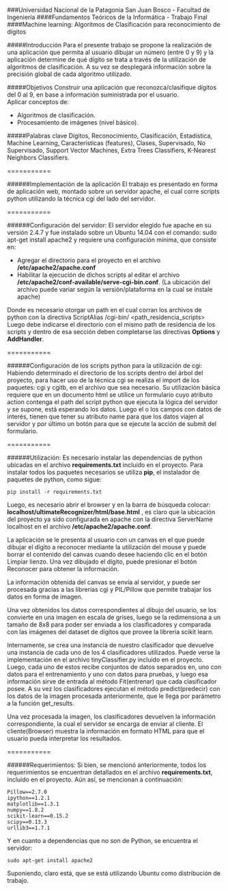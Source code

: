 ###Universidad Nacional de la Patagonia San Juan Bosco - Facultad de Ingeniería
####Fundamentos Teóricos de la Informática - Trabajo Final
####Machine learning: Algoritmos de Clasificación para reconocimiento de dígitos

#####Introducción
Para el presente trabajo se propone la realización de una aplicación que permita al usuario dibujar un número (entre 0 y 9) y la aplicación determine de qué dígito se trata a través de la utilización de algoritmos de clasificación.
A su vez se desplegará información sobre la precisión global de cada algoritmo utilizado.


#####Objetivos
Construir una aplicación que reconozca/clasifique dígitos del 0 al 9, en base a información suministrada por el usuario.     
Aplicar conceptos de: 
* Algoritmos de clasificación.
* Procesamiento de imágenes (nivel básico).

#####Palabras clave
Dígitos, Reconocimiento, Clasificación, Estadística, Machine Learning, Características  (features), Clases, Supervisado, No Supervisado, Support Vector Machines, Extra Trees Classifiers, K-Nearest Neighbors Classifiers.

===========

######Implementación de la aplicación
El trabajo es presentado en forma de aplicación web, montado sobre un servidor apache, el cual corre scripts python utilizando la técnica cgi del lado del servidor.

===========

######Configuración del servidor:
El servidor elegido fue apache en su versión 2.4.7 y fue instalado sobre un Ubuntu 14.04 con el comando: sudo apt-get install apache2  y requiere una configuración mínima, que consiste en:     
- Agregar el directorio para el proyecto en el archivo **/etc/apache2/apache.conf**
- Habilitar la ejecución de dichos scripts al editar el archivo **/etc/apache2/conf-available/serve-cgi-bin.conf**. 
  (La ubicación del archivo puede variar según la versión/plataforma en la cual se instale apache)

Donde es necesario otorgar un path en el cual corran los archivos de python con la directiva ScriptAlias /cgi-bin/ <path_residencia_scripts>
Luego debe indicarse el directorio con el mismo path de residencia de los scripts y dentro de esa sección deben completarse las directivas **Options** y **AddHandler**.

===========

######Configuración de los scripts python para la utilización de cgi:
Habiendo determinado el directorio de los scripts dentro del árbol del proyecto, para hacer uso de la técnica cgi se realiza el import de los paquetes: cgi y cgitb, en el archivo que sea necesario. Su utilización básica requiere que en un documento html se utilice un formulario cuyo atributo action contenga el path del script python que ejecuta la lógica del servidor y se supone, está esperando los datos. Luego el o los campos con datos de interés, tienen que tener su atributo name para que los datos viajen al servidor y por último un botón para que se ejecute la acción de submit del formulario.

===========

######Utilización:
Es necesario instalar las dependencias de python ubicadas en el archivo **requirements.txt** incluido en el proyecto. Para instalar todos los paquetes necesarios se utiliza **pip**, el instalador de paquetes de python, como sigue: 
	
	pip install -r requirements.txt

Luego, es necesario abrir el browser y en la barra de búsqueda colocar: **localhost/ultimateRecognizer/html/base.html** , es claro que la ubicación del proyecto ya sido configurada en apache con la directiva ServerName localhost en el archivo **/etc/apache2/apache.conf**.

La aplicación se le presenta al usuario con un canvas en el que puede dibujar el dígito a reconocer mediante la utilización del mouse y puede borrar el contenido del canvas cuando desee haciendo clic en el botón Limpiar lienzo. Una vez dibujado el dígito, puede presionar el botón Reconocer para obtener la información.

La información obtenida del canvas se envía al servidor, y puede ser procesada gracias a las librerías cgi y PIL/Pillow que permite trabajar los datos en forma de imagen.


Una vez obtenidos los datos correspondientes al dibujo del usuario, se los convierte en una imagen en escala de grises, luego se la redimensiona a un tamaño de 8x8 para poder ser enviada a los clasificadores y comparada con las imágenes del dataset de dígitos que provee la librería scikit learn.

Internamente, se crea una instancia de nuestro clasificador que devuelve una instancia de cada uno de los 4 clasificadores utilizados. Puede verse la implementación en el archivo tinyClassifier.py incluido en el proyecto.
Luego, cada uno de estos recibe conjuntos de datos separados en, uno con datos para el entrenamiento y uno con datos para pruebas, y luego esa información sirve de entrada al método Fit(entrenar) que cada clasificador posee. A su vez los clasificadores ejecutan el método predict(predecir) con los datos de la imagen procesada anteriormente, que le llega por parámetro a la función get_results.

Una vez procesada la imagen, los clasificadores devuelven la información correspondiente, la cual el servidor se encarga de enviar al cliente. El cliente(Browser) muestra la información en formato HTML para que el usuario pueda interpretar los resultados.

===========

######Requerimientos:
Si bien, se mencionó anteriormente, todos los requerimientos se encuentran detallados en el archivo **requirements.txt**, incluido en el proyecto. Aún así, se mencionan a continuación:

	Pillow==2.7.0
	ipython==1.2.1
	matplotlib==1.3.1
	numpy==1.8.2
	scikit-learn==0.15.2
	scipy==0.13.3
	urllib3==1.7.1

Y en cuanto a dependencias que no son de Python, se encuentra el servidor:

	sudo apt-get install apache2

Suponiendo, claro está, que se está utilizando Ubuntu como distribución de trabajo.